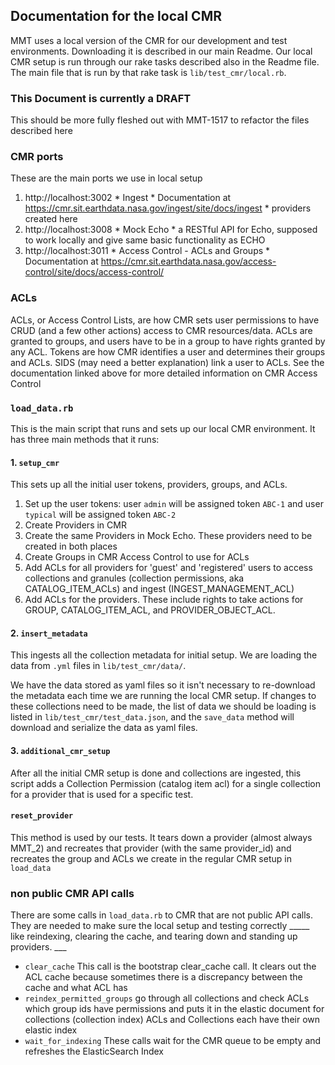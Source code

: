 ## Documentation for the local CMR
MMT uses a local version of the CMR for our development and test environments. Downloading it is described in our main Readme. Our local CMR setup is run through our rake tasks described also in the Readme file.
The main file that is run by that rake task is `lib/test_cmr/local.rb`.

### This Document is currently a DRAFT
This should be more fully fleshed out with MMT-1517 to refactor the files described here

### CMR ports
These are the main ports we use in local setup
  1. http://localhost:3002
    * Ingest
    * Documentation at https://cmr.sit.earthdata.nasa.gov/ingest/site/docs/ingest
    * providers created here
  2. http://localhost:3008
    * Mock Echo
    * a RESTful API for Echo, supposed to work locally and give same basic functionality as ECHO
  3. http://localhost:3011
    * Access Control - ACLs and Groups
    * Documentation at https://cmr.sit.earthdata.nasa.gov/access-control/site/docs/access-control/


### ACLs
ACLs, or Access Control Lists, are how CMR sets user permissions to have CRUD (and a few other actions) access to CMR resources/data. ACLs are granted to groups, and users have to be in a group to have rights granted by any ACL. Tokens are how CMR identifies a user and determines their groups and ACLs.
SIDS (may need a better explanation) link a user to ACLs.
See the documentation linked above for more detailed information on CMR Access Control

### `load_data.rb`
This is the main script that runs and sets up our local CMR environment. It has three main methods that it runs:

#### 1. `setup_cmr`
This sets up all the initial user tokens, providers, groups, and ACLs.
  1. Set up the user tokens: user `admin` will be assigned token `ABC-1` and user `typical` will be assigned token `ABC-2`
  2. Create Providers in CMR
  3. Create the same Providers in Mock Echo. These providers need to be created in both places
  4. Create Groups in CMR Access Control to use for ACLs
  5. Add ACLs for all providers for 'guest' and 'registered' users to access collections and granules (collection permissions, aka CATALOG_ITEM_ACLs) and ingest (INGEST_MANAGEMENT_ACL)
  6. Add ACLs for the providers. These include rights to take actions for GROUP, CATALOG_ITEM_ACL, and PROVIDER_OBJECT_ACL.

#### 2. `insert_metadata`
This ingests all the collection metadata for initial setup. We are loading the data from `.yml` files in `lib/test_cmr/data/`.

We have the data stored as yaml files so it isn't necessary to re-download the metadata each time we are running the local CMR setup.
If changes to these collections need to be made, the list of data we should be loading is listed in `lib/test_cmr/test_data.json`, and the `save_data` method will download and serialize the data as yaml files.

#### 3. `additional_cmr_setup`
After all the initial CMR setup is done and collections are ingested, this script adds a Collection Permission (catalog item acl) for a single collection for a provider that is used for a specific test.

#### `reset_provider`
This method is used by our tests. It tears down a provider (almost always MMT_2) and recreates that provider (with the same provider_id) and recreates the group and ACLs we create in the regular CMR setup in `load_data`

### non public CMR API calls
There are some calls in `load_data.rb` to CMR that are not public API calls. They are needed to make sure the local setup and testing correctly _____ like reindexing, clearing the cache, and tearing down and standing up providers. ___

- `clear_cache`
This call is the bootstrap clear_cache call. It clears out the ACL cache because sometimes there is a discrepancy between the cache and what ACL has
- `reindex_permitted_groups`
go through all collections and check ACLs which group ids have permissions and puts it in the elastic document for collections (collection index)
  ACLs and Collections each have their own elastic index
- `wait_for_indexing`
  These calls wait for the CMR queue to be empty and refreshes the ElasticSearch Index

